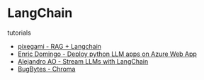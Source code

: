 # LangChain

tutorials

* [pixegami - RAG + Langchain](https://www.youtube.com/watch?v=tcqEUSNCn8I)
* [Enric Domingo - Deploy python LLM apps on Azure Web App](https://www.youtube.com/watch?v=Dnaugr7hulc)
* [Alejandro AO - Stream LLMs with LangChain](https://www.youtube.com/watch?v=zKGeRWjJlTU)
* [BugBytes - Chroma](https://www.youtube.com/watch?v=Qs_y0lTJAp0)

